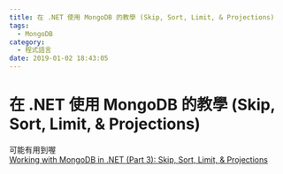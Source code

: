 ```yaml
---
title: 在 .NET 使用 MongoDB 的教學 (Skip, Sort, Limit, & Projections)
tags:
  - MongoDB
category:
  - 程式語言
date: 2019-01-02 18:43:05
---
```

# 在 .NET 使用 MongoDB 的教學 (Skip, Sort, Limit, & Projections) #

可能有用到喔  
[Working with MongoDB in .NET (Part 3): Skip, Sort, Limit, & Projections](https://www.codementor.io/pmbanugo/working-with-mongodb-in-net-part-3-skip-sort-limit-and-projections-oqfwncyka)
